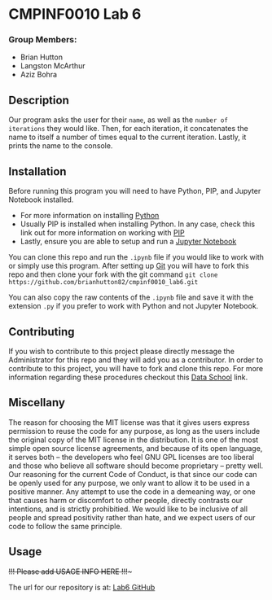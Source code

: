 # **CMPINF0010 Lab 6**

### Group Members:
- Brian Hutton
- Langston McArthur
- Aziz Bohra

## Description

Our program asks the user for their `name`, as well as the `number of iterations` they would like. Then, for each iteration, it concatenates the name to itself a number of times equal to the current iteration. Lastly, it prints the name to the console.

## Installation

Before running this program you will need to have Python, PIP, and Jupyter Notebook installed.
- For more information on installing [Python](https://www.python.org/downloads/)
- Usually PIP is installed when installing Python. In any case, check this link out for more information on working with [PIP](https://pip.pypa.io/en/stable/installation/)
- Lastly, ensure you are able to setup and run a [Jupyter Notebook](https://realpython.com/jupyter-notebook-introduction/#:~:text=the%20next%20level.-,Getting%20Up%20and%20Running%20With%20Jupyter%20Notebook,purposes%20of%20installing%20Jupyter%20Notebook.)

You can clone this repo and run the `.ipynb` file if you would like to work with or simply use this program.
After setting up [Git](https://git-scm.com/book/en/v2/Getting-Started-First-Time-Git-Setup) you will have to fork this repo and then clone your fork with the git command `git clone https://github.com/brianhutton82/cmpinf0010_lab6.git`

You can also copy the raw contents of the `.ipynb` file and save it with the extension `.py` if you prefer to work with Python and not Jupyter Notebook.

## Contributing

If you wish to contribute to this project please directly message the Administrator for this repo and they will add you as a contributor.
In order to contribute to this project, you will have to fork and clone this repo.
For more information regarding these procedures checkout this [Data School](https://www.dataschool.io/how-to-contribute-on-github/) link.

## Miscellany
The reason for choosing the MIT license was that it gives users express permission to reuse the code for any purpose, as long as the users include the original copy of the MIT license in the distribution. It is one of the most simple open source license agreements, and because of its open language, it serves both – the developers who feel GNU GPL licenses are too liberal and those who believe all software should become proprietary – pretty well. Our reasoning for the current Code of Conduct, is that since our code can be openly used for any purpose, we only want to allow it to be used in a positive manner. Any attempt to use the code in a demeaning way, or one that causes harm or discomfort to other people, directly contrasts our intentions, and is strictly prohibitied. We would like to be inclusive of all people and spread positivity rather than hate, and we expect users of our code to follow the same principle.

## Usage

~~!!! Please add USAGE INFO HERE !!!~~~

The url for our repository is at:
[Lab6 GitHub](https://github.com/brianhutton82/cmpinf0010_lab6)
